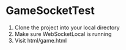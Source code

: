 # GameSocketTest

1. Clone the project into your local directory
2. Make sure WebSocketLocal is running
3. Visit html/game.html
